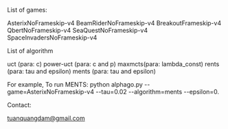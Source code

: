 List of games:

AsterixNoFrameskip-v4
BeamRiderNoFrameskip-v4
BreakoutFrameskip-v4
QbertNoFrameskip-v4
SeaQuestNoFrameskip-v4
SpaceInvadersNoFrameskip-v4

List of algorithm

uct (para: c)
power-uct (para: c and p)
maxmcts(para: lambda_const)
rents (para: tau and epsilon)
ments (para: tau and epsilon)

For example, To run MENTS:
python alphago.py --game=AsterixNoFrameskip-v4 --tau=0.02 --algorithm=ments --epsilon=0.

Contact:

tuanquangdam@gmail.com